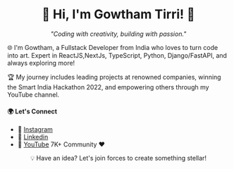 <h1 align="center">👋 Hi, I'm Gowtham Tirri! 🌌</h1>

<p align="center">
    <i>"Coding with creativity, building with passion."</i>
</p>

<p >
    🌐 I'm Gowtham, a Fullstack Developer from India who loves to turn code into art. Expert in ReactJS,NextJs, TypeScript, Python, Django/FastAPI, and always exploring more!
</p>

<p >
    🏆 My journey includes leading projects at renowned companies, winning the Smart India Hackathon 2022, and empowering others through my YouTube channel. 
</p>


#### 🌍 Let's Connect
  * 📸 [Instagram](https://instagram.com/gowthamtirri)
  * 🔗 [Linkedin](https://linkedin.com/in/gowthamtirri) 
  * 🎥 [YouTube](https://youtube.com/c/gowthamtirri) 7K+ Community ❤️

<p align="center">
    💡 Have an idea? Let's join forces to create something stellar!
</p>
